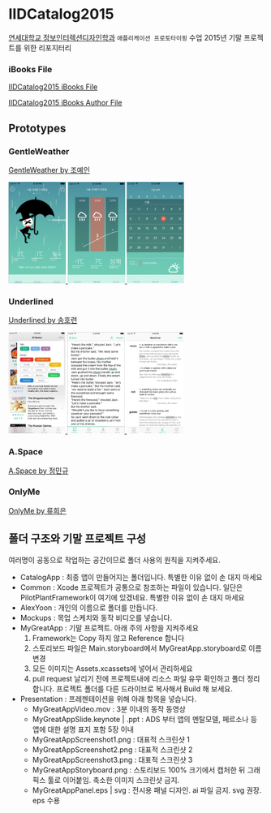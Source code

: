 # IIDCatalog2015
[연세대학교 정보인터렉션디자인학과](http://yonseiiid.com) `애플리케이션 프로토타이핑` 수업 2015년  기말 프로젝트를 위한 리포지터리

### iBooks File

[IIDCatalog2015 iBooks File](https://drive.google.com/file/d/0B_UGJLK0JAuiRURVb2pqelg0cTQ/view?usp=sharing)

[IIDCatalog2015 iBooks Author File](https://drive.google.com/file/d/0B_UGJLK0JAuiR3ZXQ0hmXzl4YW8/view?usp=sharing)


## Prototypes

### GentleWeather

<a href = "./YeinJo/">
GentleWeather by 조예인

<img src="https://raw.githubusercontent.com/CodersHigh/IIDCatalog2015/master/YeinJo/GentleWeatherPresentation/gentleScreenshot1.png" alt="GentleWeather Screenshot" height="200" > <img src="https://raw.githubusercontent.com/CodersHigh/IIDCatalog2015/master/YeinJo/GentleWeatherPresentation/gentleScreenshot2.png" alt="GentleWeather Screenshot" height="200" > <img src="https://raw.githubusercontent.com/CodersHigh/IIDCatalog2015/master/YeinJo/GentleWeatherPresentation/gentleScreenshot3.png" alt="GentleWeather Screenshot" height="200" ></a>


### Underlined

<a href = "./HoryunSong/">
Underlined by 송호련

<img src="https://raw.githubusercontent.com/CodersHigh/IIDCatalog2015/master/HoryunSong/Presentation/UnderlinedScreenshot1.png" alt="Outlined Screenshot" height="200" > <img src="https://raw.githubusercontent.com/CodersHigh/IIDCatalog2015/master/HoryunSong/Presentation/UnderlinedScreenshot2.png" alt="Outlined Screenshot" height="200" > <img src="https://raw.githubusercontent.com/CodersHigh/IIDCatalog2015/master/HoryunSong/Presentation/UnderlinedScreenshot3.png" alt="Outlined Screenshot" height="200" ></a>


### A.Space
<a href = "./MinkyuJung/">
A.Space by 정민규
</a>

### OnlyMe

<a href = "./HeeEun%20Ryu%20/">
OnlyMe by 류희은
</a>

## 폴더 구조와 기말 프로젝트 구성
여러명이 공동으로 작업하는 공간이므로 폴더 사용의 원칙을 지켜주세요.

 * CatalogApp : 최종 앱이 만들어지는 폴더입니다. 특별한 이유 없이 손 대지 마세요
 * Common : Xcode 프로젝트가 공통으로 참조하는 파일이 있습니다. 일단은 PilotPlantFramework이 여기에 있겠네요. 특별한 이유 없이 손 대지 마세요
 * AlexYoon : 개인의 이름으로 폴더를 만듭니다.
  * Mockups : 목업 스케치와 동작 비디오를 넣습니다.
  * MyGreatApp : 기말 프로젝트. 아래 주의 사항을 지켜주세요
      1. Framework는 Copy 하지 않고 Reference 합니다
      2. 스토리보드 파일은 Main.storyboard에서 MyGreatApp.storyboard로 이름 변경
      3. 모든 이미지는 Assets.xcassets에 넣어서 관리하세요
      4. pull request 날리기 전에 프로젝트내에 리소스 파일 유무 확인하고 폴더 정리합니다. 프로젝트 폴더를 다른 드라이브로 복사해서 Build 해 보세요.
  * Presentation : 프레젠테이션을 위해 아래 항목을 넣습니다.
    * MyGreatAppVideo.mov : 3분 이내의 동작 동영상
    * MyGreatAppSlide.keynote | .ppt : ADS 부터 앱의 멘탈모델, 페르소나 등 앱에 대한 설명 표지 포함 5장 이내
    * MyGreatAppScreenshot1.png : 대표적 스크린샷 1
    * MyGreatAppScreenshot2.png : 대표적 스크린샷 2
    * MyGreatAppScreenshot3.png : 대표적 스크린샷 3
    * MyGreatAppStoryboard.png : 스토리보드 100% 크기에서 캡처한 뒤 그래픽스 툴로 이어붙임. 축소한 이미지 스크린샷 금지.
    * MyGreatAppPanel.eps | svg : 전시용 패널 디자인. ai 파일 금지. svg 권장. eps 수용
